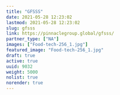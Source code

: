 ```yaml
---
title: "GFSSS"
date: 2021-05-28 12:23:02
lastmod: 2021-05-28 12:23:02
slug: gfsss
link: https://pinnaclegroup.global/gfsss/
partner_type: ["NA"]
images: ["Food-tech-256_1.jpg"]
featured_image: "Food-tech-256_1.jpg"
draft: true
active: true
uuid: 9032
weight: 5000
nolist: true
norender: true
---
```

